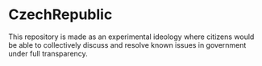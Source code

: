 # CzechRepublic
This repository is made as an experimental ideology where citizens would be able to collectively discuss and resolve known issues in government under full transparency.
